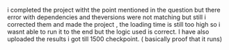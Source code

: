 i completed the project witht the point mentioned in the question but there error with dependencies and theversions were not matching but still i corrected them and made the project , the loading time is still too high so i wasnt able to run it to the end but the logic used is correct. I have also uploaded the results i got till 1500 checkpoint. ( basically proof that it runs)
